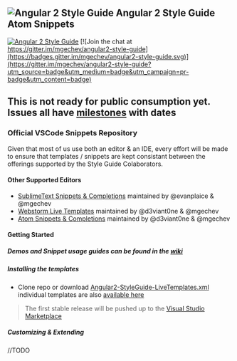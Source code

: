 ## ![Angular 2 Style Guide](https://raw.githubusercontent.com/mgechev/angular2-style-guide/master/assets/logo.png) Angular 2 Style Guide Atom Snippets

[![Angular 2 Style Guide](https://mgechev.github.io/angular2-style-guide/images/badge.svg)](https://github.com/mgechev/angular2-style-guide)
[![Join the chat at https://gitter.im/mgechev/angular2-style-guide](https://badges.gitter.im/mgechev/angular2-style-guide.svg)](https://gitter.im/mgechev/angular2-style-guide?utm_source=badge&utm_medium=badge&utm_campaign=pr-badge&utm_content=badge)

## This is not ready for public consumption yet. Issues all have [milestones](https://github.com/d3viant0ne/angular2-vscode-snippets/issues) with dates

### Official VSCode Snippets Repository

Given that most of us use both an editor & an IDE, every effort will be made to ensure that templates / snippets are kept consistant between the offerings supported by the Style Guide Colaborators.

#### Other Supported Editors
- [SublimeText Snippets & Completions](https://github.com/evanplaice/angular2-snippets) maintained by @evanplaice & @mgechev
- [Webstorm Live Templates](https://github.com/d3viant0ne/angular2-webstorm-templates) maintained by @d3viant0ne & @mgechev
- [Atom Snippets & Completions](https://github.com/d3viant0ne/angular2-atom-snippets) maintained by @d3viant0ne & @mgechev

#### Getting Started

##### Demos and Snippet usage guides can be found in the [wiki](https://github.com/d3viant0ne/angular2-vscode-snippets/wiki)

##### Installing the templates

- Clone repo or download [Angular2-StyleGuide-LiveTemplates.xml](https://github.com/d3viant0ne/angular2-vscode-snippets) individual templates are also [available here](https://github.com/d3viant0ne/angular2-vscode-snippets)

> The first stable release will be pushed up to the [Visual Studio Marketplace](https://marketplace.visualstudio.com/VSCode)

##### Customizing & Extending
//TODO
